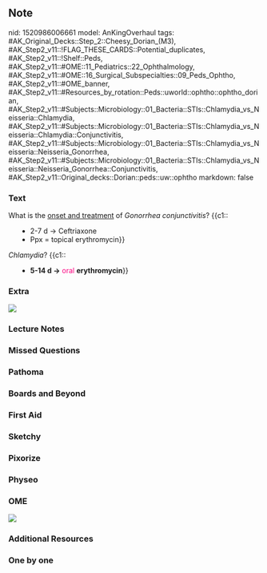 ## Note
nid: 1520986006661
model: AnKingOverhaul
tags: #AK_Original_Decks::Step_2::Cheesy_Dorian_(M3), #AK_Step2_v11::!FLAG_THESE_CARDS::Potential_duplicates, #AK_Step2_v11::!Shelf::Peds, #AK_Step2_v11::#OME::11_Pediatrics::22_Ophthalmology, #AK_Step2_v11::#OME::16_Surgical_Subspecialties::09_Peds_Ophtho, #AK_Step2_v11::#OME_banner, #AK_Step2_v11::#Resources_by_rotation::Peds::uworld::ophtho::ophtho_dorian, #AK_Step2_v11::#Subjects::Microbiology::01_Bacteria::STIs::Chlamydia_vs_Neisseria::Chlamydia, #AK_Step2_v11::#Subjects::Microbiology::01_Bacteria::STIs::Chlamydia_vs_Neisseria::Chlamydia::Conjunctivitis, #AK_Step2_v11::#Subjects::Microbiology::01_Bacteria::STIs::Chlamydia_vs_Neisseria::Neisseria_Gonorrhea, #AK_Step2_v11::#Subjects::Microbiology::01_Bacteria::STIs::Chlamydia_vs_Neisseria::Neisseria_Gonorrhea::Conjunctivitis, #AK_Step2_v11::Original_decks::Dorian::peds::uw::ophtho
markdown: false

### Text
<div style="text-align: left;">
  What is the <u>onset and treatment</u> of <i>Gonorrhea
  conjunctivitis</i>? {{c1::
</div>
<div>
  <div>
    <ul style="margin-left: 20px;">
      <li style="text-align: left;">2-7 d → Ceftriaxone
      <li style="text-align: left;">Ppx = topical erythromycin}}
    </ul>
    <div style="text-align: left;"></div>
    <div style="text-align: left;">
      <i>Chlamydia</i>? {{c1::
    </div>
    <div>
      <ul style="margin-left: 20px;">
        <li style="text-align: left;"><b>5-14 d →</b> <font color=
        "#FC0280">oral</font> <b>erythromycin</b>}}
      </ul>
    </div>
  </div>
</div>

### Extra
<img src="Image-1%20(5).jpg">

### Lecture Notes


### Missed Questions


### Pathoma


### Boards and Beyond


### First Aid


### Sketchy


### Pixorize


### Physeo


### OME
<div class="ome-widget">
  <a href="https://onlinemeded.org?ref=anki"><img src=
  "_OME_AnkiFlashcards_General_7.png"></a>
</div>

### Additional Resources


### One by one

